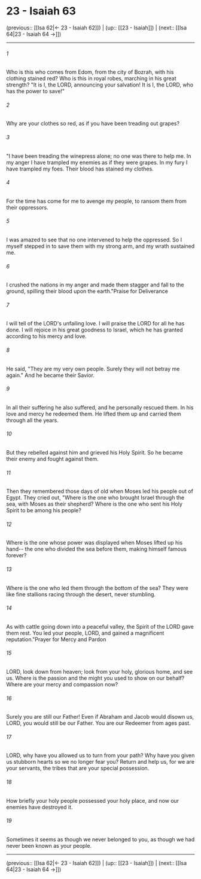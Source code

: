 # 23 - Isaiah 63

(previous:: [[Isa 62|← 23 - Isaiah 62]]) | (up:: [[23 - Isaiah]]) | (next:: [[Isa 64|23 - Isaiah 64 →]])

***


###### 1 
Who is this who comes from Edom, from the city of Bozrah, with his clothing stained red? Who is this in royal robes, marching in his great strength? "It is I, the LORD, announcing your salvation! It is I, the LORD, who has the power to save!" 

###### 2 
Why are your clothes so red, as if you have been treading out grapes? 

###### 3 
"I have been treading the winepress alone; no one was there to help me. In my anger I have trampled my enemies as if they were grapes. In my fury I have trampled my foes. Their blood has stained my clothes. 

###### 4 
For the time has come for me to avenge my people, to ransom them from their oppressors. 

###### 5 
I was amazed to see that no one intervened to help the oppressed. So I myself stepped in to save them with my strong arm, and my wrath sustained me. 

###### 6 
I crushed the nations in my anger and made them stagger and fall to the ground, spilling their blood upon the earth."Praise for Deliverance 

###### 7 
I will tell of the LORD's unfailing love. I will praise the LORD for all he has done. I will rejoice in his great goodness to Israel, which he has granted according to his mercy and love. 

###### 8 
He said, "They are my very own people. Surely they will not betray me again." And he became their Savior. 

###### 9 
In all their suffering he also suffered, and he personally rescued them. In his love and mercy he redeemed them. He lifted them up and carried them through all the years. 

###### 10 
But they rebelled against him and grieved his Holy Spirit. So he became their enemy and fought against them. 

###### 11 
Then they remembered those days of old when Moses led his people out of Egypt. They cried out, "Where is the one who brought Israel through the sea, with Moses as their shepherd? Where is the one who sent his Holy Spirit to be among his people? 

###### 12 
Where is the one whose power was displayed when Moses lifted up his hand-- the one who divided the sea before them, making himself famous forever? 

###### 13 
Where is the one who led them through the bottom of the sea? They were like fine stallions racing through the desert, never stumbling. 

###### 14 
As with cattle going down into a peaceful valley, the Spirit of the LORD gave them rest. You led your people, LORD, and gained a magnificent reputation."Prayer for Mercy and Pardon 

###### 15 
LORD, look down from heaven; look from your holy, glorious home, and see us. Where is the passion and the might you used to show on our behalf? Where are your mercy and compassion now? 

###### 16 
Surely you are still our Father! Even if Abraham and Jacob would disown us, LORD, you would still be our Father. You are our Redeemer from ages past. 

###### 17 
LORD, why have you allowed us to turn from your path? Why have you given us stubborn hearts so we no longer fear you? Return and help us, for we are your servants, the tribes that are your special possession. 

###### 18 
How briefly your holy people possessed your holy place, and now our enemies have destroyed it. 

###### 19 
Sometimes it seems as though we never belonged to you, as though we had never been known as your people.

***

(previous:: [[Isa 62|← 23 - Isaiah 62]]) | (up:: [[23 - Isaiah]]) | (next:: [[Isa 64|23 - Isaiah 64 →]])
